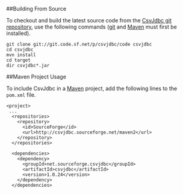 ##Building From Source

To checkout and build the latest source code from the
[CsvJdbc git repository](http://sourceforge.net/p/csvjdbc/code/ci/master/tree/),
use the following commands ([git](http://git-scm.com/) and
[Maven](http://maven.apache.org/) must first be installed).

    git clone git://git.code.sf.net/p/csvjdbc/code csvjdbc
    cd csvjdbc
    mvn install
    cd target
    dir csvjdbc*.jar

##Maven Project Usage

To include CsvJdbc in a [Maven](http://maven.apache.org/) project,
add the following lines to the `pom.xml` file.

    <project>
     ...
      <repositories>
        <repository>
          <id>SourceForge</id>
          <url>http://csvjdbc.sourceforge.net/maven2</url>
        </repository>
      </repositories>
    
      <dependencies>
        <dependency>
          <groupId>net.sourceforge.csvjdbc</groupId>
          <artifactId>csvjdbc</artifactId>
          <version>1.0.24</version>
        </dependency>
      </dependencies>

